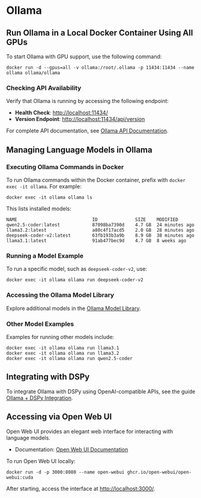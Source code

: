# Ollama

## Run Ollama in a Local Docker Container Using All GPUs

To start Ollama with GPU support, use the following command:

    docker run -d --gpus=all -v ollama:/root/.ollama -p 11434:11434 --name ollama ollama/ollama

### Checking API Availability

Verify that Ollama is running by accessing the following endpoint:

- **Health Check**: [http://localhost:11434/](http://localhost:11434/)
- **Version Endpoint**: [http://localhost:11434/api/version](http://localhost:11434/api/version)

For complete API documentation, see [Ollama API Documentation](https://github.com/ollama/ollama/blob/main/docs/api.md).

## Managing Language Models in Ollama

### Executing Ollama Commands in Docker

To run Ollama commands within the Docker container, prefix with `docker exec -it ollama`. For example:

    docker exec -it ollama ollama ls

This lists installed models:

    NAME                            ID              SIZE    MODIFIED
    qwen2.5-coder:latest            87098ba7390d    4.7 GB  24 minutes ago
    llama3.2:latest                 a80c4f17acd5    2.0 GB  28 minutes ago
    deepseek-coder-v2:latest        63fb193b3a9b    8.9 GB  38 minutes ago
    llama3.1:latest                 91ab477bec9d    4.7 GB  8 weeks ago

### Running a Model Example

To run a specific model, such as `deepseek-coder-v2`, use:

    docker exec -it ollama ollama run deepseek-coder-v2

### Accessing the Ollama Model Library

Explore additional models in the [Ollama Model Library](https://ollama.com/library).

### Other Model Examples

Examples for running other models include:

    docker exec -it ollama ollama run llama3.1
    docker exec -it ollama ollama run llama3.2
    docker exec -it ollama ollama run qwen2.5-coder

## Integrating with DSPy

To integrate Ollama with DSPy using OpenAI-compatible APIs, see the guide [Ollama + DSPy Integration](https://gist.github.com/jrknox1977/78c17e492b5a75ee5bbaf9673aee4641).

## Accessing via Open Web UI

Open Web UI provides an elegant web interface for interacting with language models.

- Documentation: [Open Web UI Documentation](https://docs.openwebui.com/)

To run Open Web UI locally:

    docker run -d -p 3000:8080 --name open-webui ghcr.io/open-webui/open-webui:cuda

After starting, access the interface at [http://localhost:3000/](http://localhost:3000/).
